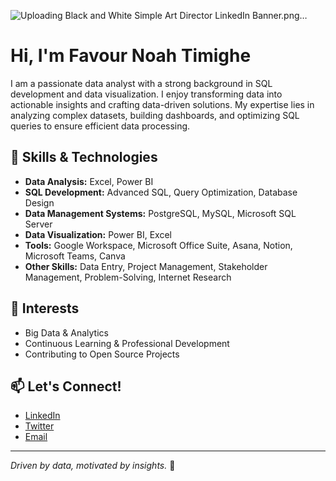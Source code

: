 ![Uploading Black and White Simple Art Director LinkedIn Banner.png…]()
# Hi, I'm Favour Noah Timighe 

I am a passionate data analyst with a strong background in SQL development and data visualization. I enjoy transforming data into actionable insights and crafting data-driven solutions. My expertise lies in analyzing complex datasets, building dashboards, and optimizing SQL queries to ensure efficient data processing.

## 🚀 Skills & Technologies

- **Data Analysis:** Excel, Power BI
- **SQL Development:** Advanced SQL, Query Optimization, Database Design
- **Data Management Systems:** PostgreSQL, MySQL, Microsoft SQL Server
- **Data Visualization:** Power BI, Excel
- **Tools:** Google Workspace, Microsoft Office Suite, Asana, Notion, Microsoft Teams, Canva
- **Other Skills:** Data Entry, Project Management, Stakeholder Management, Problem-Solving, Internet Research

## 🌱 Interests

- Big Data & Analytics
- Continuous Learning & Professional Development
- Contributing to Open Source Projects

## 📫 Let's Connect!

- [LinkedIn](#)
- [Twitter](#)
- [Email](mailto:youremail@example.com)

---

*Driven by data, motivated by insights.* 🌟
